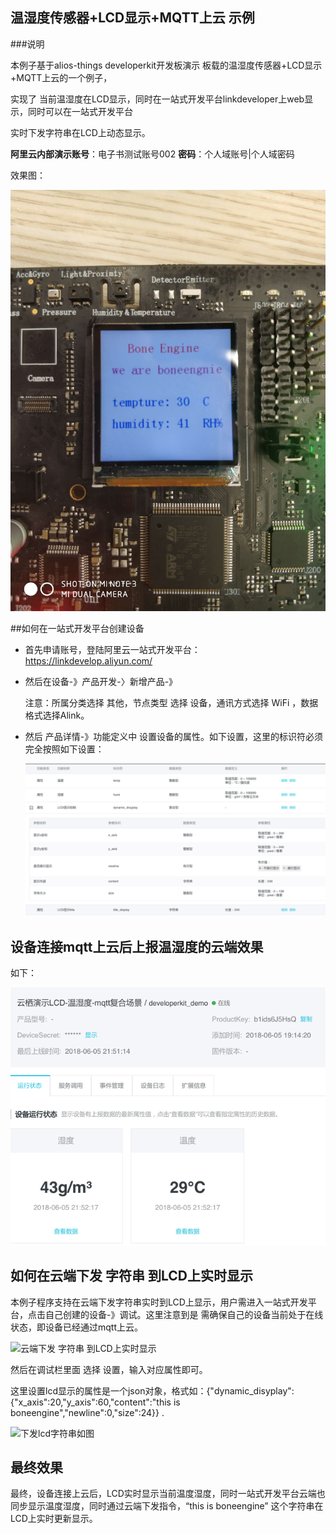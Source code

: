 ## 温湿度传感器+LCD显示+MQTT上云 示例


###说明

本例子基于alios-things developerkit开发板演示 板载的温湿度传感器+LCD显示+MQTT上云的一个例子，

实现了 当前温湿度在LCD显示，同时在一站式开发平台linkdeveloper上web显示，同时可以在一站式开发平台

实时下发字符串在LCD上动态显示。

**阿里云内部演示账号**：电子书测试账号002  **密码**：个人域账号|个人域密码

效果图：

![LCD效果图](../../graph/lcd.jpg)



##如何在一站式开发平台创建设备

* 首先申请账号，登陆阿里云一站式开发平台：https://linkdevelop.aliyun.com/

* 然后在设备-》产品开发-〉新增产品-》

  注意：所属分类选择 其他，节点类型 选择 设备，通讯方式选择 WiFi ，数据格式选择Alink。

* 然后 产品详情-》功能定义中 设置设备的属性。如下设置，这里的标识符必须完全按照如下设置：

  ![一站式开发平台设备属性设置图](../../graph/lcd_shct1_property.png)

  

## 设备连接mqtt上云后上报温湿度的云端效果

如下：

![云端上报属性效果](../../graph/mqtt_sensor1.png)



## 如何在云端下发 字符串 到LCD上实时显示

本例子程序支持在云端下发字符串实时到LCD上显示，用户需进入一站式开发平台，点击自己创建的设备-》调试。这里注意到是 需确保自己的设备当前处于在线状态，即设备已经通过mqtt上云。

![云端下发 字符串 到LCD上实时显示](/Volumes/work/gravity_lite/git_lite_framework/tinyEngineRelease/LiteFrameWork/platform/os/aos/framework/tinyengine/samples/graph/debug_lcd_shtc1_str.png)



然后在调试栏里面 选择 设置，输入对应属性即可。

这里设置lcd显示的属性是一个json对象，格式如：{"dynamic_disyplay":{"x_axis":20,"y_axis":60,"content":"this is boneengine","newline":0,"size":24}} .

![下发lcd字符串如图](/Volumes/work/gravity_lite/git_lite_framework/tinyEngineRelease/LiteFrameWork/platform/os/aos/framework/tinyengine/samples/graph/lcd_cloud_control.png)



## 最终效果

最终，设备连接上云后，LCD实时显示当前温度湿度，同时一站式开发平台云端也同步显示温度湿度，同时通过云端下发指令，“this is boneengine” 这个字符串在LCD上实时更新显示。